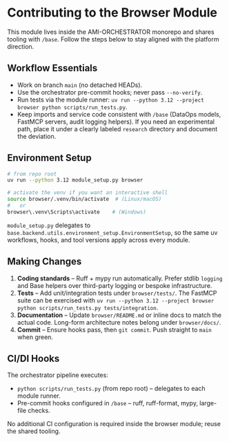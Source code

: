 # Contributing to the Browser Module

This module lives inside the AMI-ORCHESTRATOR monorepo and shares tooling with `/base`.
Follow the steps below to stay aligned with the platform direction.

## Workflow Essentials
- Work on branch `main` (no detached HEADs).
- Use the orchestrator pre-commit hooks; never pass `--no-verify`.
- Run tests via the module runner: `uv run --python 3.12 --project browser python scripts/run_tests.py`.
- Keep imports and service code consistent with `/base` (DataOps models, FastMCP servers,
  audit logging helpers). If you need an experimental path, place it under a clearly labeled
  `research` directory and document the deviation.

## Environment Setup
```bash
# from repo root
uv run --python 3.12 module_setup.py browser

# activate the venv if you want an interactive shell
source browser/.venv/bin/activate  # (Linux/macOS)
#   or
browser\.venv\Scripts\activate    # (Windows)
```

`module_setup.py` delegates to `base.backend.utils.environment_setup.EnvironmentSetup`,
so the same uv workflows, hooks, and tool versions apply across every module.

## Making Changes
1. **Coding standards** – Ruff + mypy run automatically. Prefer stdlib `logging` and Base helpers
   over third-party logging or bespoke infrastructure.
2. **Tests** – Add unit/integration tests under `browser/tests/`. The FastMCP suite can be
   exercised with `uv run --python 3.12 --project browser python scripts/run_tests.py tests/integration`.
3. **Documentation** – Update `browser/README.md` or inline docs to match the actual code. Long-form
   architecture notes belong under `browser/docs/`.
4. **Commit** – Ensure hooks pass, then `git commit`. Push straight to `main` when green.

## CI/DI Hooks
The orchestrator pipeline executes:
- `python scripts/run_tests.py` (from repo root) – delegates to each module runner.
- Pre-commit hooks configured in `/base` – ruff, ruff-format, mypy, large-file checks.

No additional CI configuration is required inside the browser module; reuse the shared tooling.
